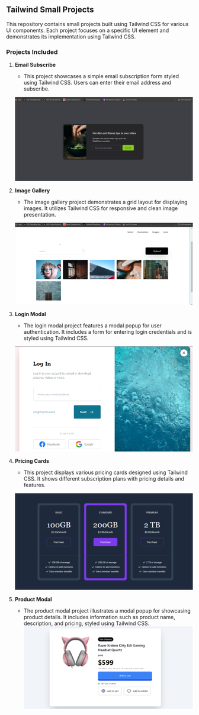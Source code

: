 ## Tailwind Small Projects

This repository contains small projects built using Tailwind CSS for various UI components. Each project focuses on a specific UI element and demonstrates its implementation using Tailwind CSS.

### Projects Included

1. **Email Subscribe**

   - This project showcases a simple email subscription form styled using Tailwind CSS. Users can enter their email address and subscribe.

   ![alt text](/photos/email-sub.png)

2. **Image Gallery**

   - The image gallery project demonstrates a grid layout for displaying images. It utilizes Tailwind CSS for responsive and clean image presentation.

   ![alt text](/photos/img-gal.png)

3. **Login Modal**

   - The login modal project features a modal popup for user authentication. It includes a form for entering login credentials and is styled using Tailwind CSS.

   ![alt text](/photos/login-modal.png)

4. **Pricing Cards**

   - This project displays various pricing cards designed using Tailwind CSS. It shows different subscription plans with pricing details and features.

   ![alt text](/photos/pricing-cards.png)

5. **Product Modal**
   - The product modal project illustrates a modal popup for showcasing product details. It includes information such as product name, description, and pricing, styled using Tailwind CSS.
     ![alt text](</photos/product model.png>)
